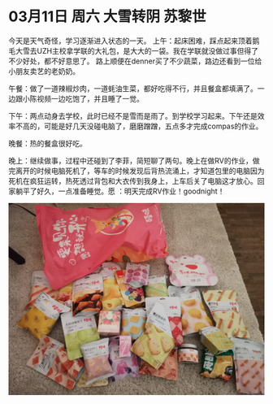 # 03月11日 周六 大雪转阴 苏黎世

今天是天气奇怪，学习逐渐进入状态的一天。
上午：起床困难，踩点起来顶着鹅毛大雪去UZH主校拿学联的大礼包，是大大的一袋。我在学联就没做过事但得了不少好处，都不好意思了。
路上顺便在denner买了不少蔬菜，路边还看到一位给小朋友卖艺的老奶奶。

午餐：做了一道辣椒炒肉，一道蚝油生菜，都好吃得不行，并且餐盒都填满了。一边跟小陈视频一边吃饱了，并且睡了一觉。

下午：两点动身去学校，此时已经不是雪而是雨了。到学校学习起来。下午还是效率不高的，可能是好几天没碰电脑了，磨磨蹭蹭，五点多才完成compas的作业。

晚餐：热的餐盒很好吃。

晚上：继续做事，过程中还碰到了李菲，简短聊了两句。晚上在做RV的作业，做完离开的时候电脑死机了，等车的时候发现后背热流涌上，才知道包里的电脑因为死机在疯狂运转，热死透过背包和大衣传到我身上，上车后关了电脑这才放心。回家躺平了好久，一点准备睡觉。愿 ：明天完成RV作业！goodnight！


![image](images\\640d190851f822acaf354874.jpg)






